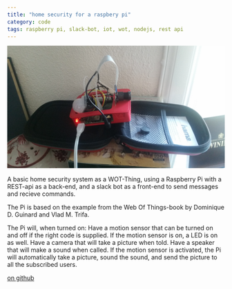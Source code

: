 ```yaml
---
title: "home security for a raspbery pi"
category: code
tags: raspberry pi, slack-bot, iot, wot, nodejs, rest api
---
```


[![alt code snippet][ref-image]][github-link]

A basic home security system as a WOT-Thing, using a Raspberry Pi with a REST-api as a back-end, and a slack bot as a front-end to send messages and recieve commands.

The Pi is based on the example from the Web Of Things-book by Dominique D. Guinard and Vlad M. Trifa.

The Pi will, when turned on:
Have a motion sensor that can be turned on and off if the right code is supplied. If the motion sensor is on, a LED is on as well.
Have a camera that will take a picture when told.
Have a speaker that will make a sound when called.
If the motion sensor is activated, the Pi will automatically take a picture, sound the sound, and send the picture to all the subscribed users.
 
[on github][github-link]

[github-link]: https://github.com/theuggla/pi-home-security-playground
[ref-image]: ../assets/projects/images/raspberry.png